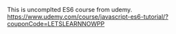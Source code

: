 This is uncomplted ES6 course from udemy. https://www.udemy.com/course/javascript-es6-tutorial/?couponCode=LETSLEARNNOWPP
